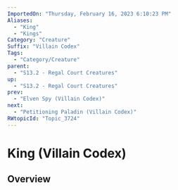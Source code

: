 ```yaml
---
ImportedOn: "Thursday, February 16, 2023 6:10:23 PM"
Aliases:
  - "King"
  - "Kings"
Category: "Creature"
Suffix: "Villain Codex"
Tags:
  - "Category/Creature"
parent:
  - "S13.2 - Regal Court Creatures"
up:
  - "S13.2 - Regal Court Creatures"
prev:
  - "Elven Spy (Villain Codex)"
next:
  - "Petitioning Paladin (Villain Codex)"
RWtopicId: "Topic_3724"
---
```

# King (Villain Codex)
## Overview
